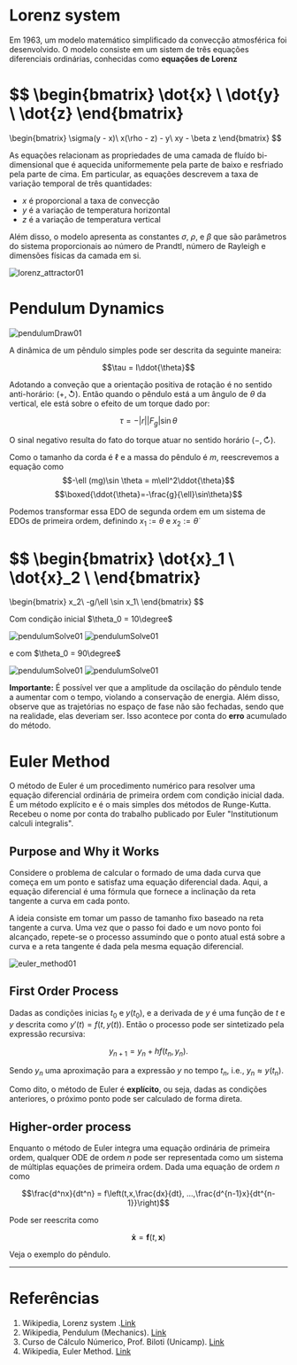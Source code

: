 # Lorenz system

Em 1963, um modelo matemático simplificado da convecção atmosférica foi desenvolvido. O modelo consiste em um sistem de três equações diferenciais ordinárias, conhecidas como **equações de Lorenz**

$$
\begin{bmatrix}
    \dot{x} \\
    \dot{y} \\
    \dot{z}
\end{bmatrix} 
=
\begin{bmatrix}
    \sigma(y - x)\\
    x(\rho - z) - y\\
    xy - \beta z
\end{bmatrix}
$$

As equações relacionam as propriedades de uma camada de fluído bi-dimensional que é aquecida uniformemente pela parte de baixo e resfriado pela parte de cima. Em particular, as equações descrevem a taxa de variação temporal de três quantidades:
- $x$ é proporcional a taxa de convecção
- $y$ é a variação de temperatura horizontal
- $z$ é a variação de temperatura vertical

Além disso, o modelo apresenta as constantes $σ$, $ρ$, e $β$ que são parâmetros do sistema proporcionais ao número de Prandtl, número de Rayleigh e dimensões físicas da camada em si.

![lorenz_attractor01](imgs/lorenz_attractor01.jpeg)

# Pendulum Dynamics

![pendulumDraw01](imgs/pendulumDraw01.jpeg)

A dinâmica de um pêndulo simples pode ser descrita da seguinte maneira:

$$\tau = I\ddot{\theta}$$

Adotando a conveção que a orientação positiva de rotação é no sentido anti-horário: $(+, \circlearrowleft)$. Então quando o pêndulo está a um ângulo de $\theta$ da vertical, ele está sobre o efeito de um torque dado por:

$$\tau = -|r||F_g|\sin \theta$$

O sinal negativo resulta do fato do torque atuar no sentido horário $(-, \circlearrowright)$.

Como o tamanho da corda é $\ell$ e a massa do pêndulo é $m$, reescrevemos a equação como
$$-\ell (mg)\sin \theta = m\ell^2\ddot{\theta}$$
$$\boxed{\ddot{\theta}=-\frac{g}{\ell}\sin\theta}$$

Podemos transformar essa EDO de segunda ordem em um sistema de EDOs de primeira ordem, definindo $x_1 := \theta$ e $x_2 := \dot{\theta}$

$$
\begin{bmatrix}
    \dot{x}_1 \\
    \dot{x}_2 \\
\end{bmatrix} 
=
\begin{bmatrix}
    x_2\\
    -g/\ell \sin x_1\\
\end{bmatrix}
$$

Com condição inicial $\theta_0 = 10\degree$

![pendulumSolve01](imgs/pendulumSolve01.jpeg)
![pendulumSolve01](imgs/pendulumSolve-Phase01.jpeg)

e com $\theta_0 = 90\degree$

![pendulumSolve01](imgs/pendulumSolve02.jpeg)
![pendulumSolve01](imgs/pendulumSolve-Phase02.jpeg)

**Importante:** É possível ver que a amplitude da oscilação do pêndulo tende a aumentar com o tempo, violando a conservação de energia. Além disso, observe que as trajetórias no espaço de fase não são fechadas, sendo que na realidade, elas deveriam ser. Isso acontece por conta do **erro** acumulado do método.

# Euler Method

O método de Euler é um procedimento numérico para resolver uma equação diferencial ordinária de primeira ordem com condição inicial dada. É um método explícito e é o mais simples dos métodos de Runge-Kutta. Recebeu o nome por conta do trabalho publicado por Euler "Institutionum calculi integralis".

## Purpose and Why it Works

Considere o problema de calcular o formado de uma dada curva que começa em um ponto e satisfaz uma equação diferencial dada. Aqui, a equação diferencial é uma fórmula que fornece a inclinação da reta tangente a curva em cada ponto.

A ideia consiste em tomar um passo de tamanho fixo baseado na reta tangente a curva. Uma vez que o passo foi dado e um novo ponto foi alcançado, repete-se o processo assumindo que o ponto atual está sobre a curva e a reta tangente é dada pela mesma equação diferencial.  
 

![euler_method01](imgs/euler_method01.jpeg)

## First Order Process

Dadas as condições inicias $t_0$ e $y(t_{0})$, e a derivada de $y$ é uma função de $t$ e $y$ descrita como $y'(t)=f{\bigl (}t,y(t){\bigr )}$. Então o processo pode ser sintetizado pela expressão recursiva:

$$y_{n+1}=y_{n}+hf(t_{n},y_{n}).$$

Sendo $y_{n}$ uma aproximação para a expressão $y$ no tempo $t_{n}$, i.e., $y_{n}\approx y(t_{n})$.

Como dito, o método de Euler é **explícito**, ou seja, dadas as condições anteriores, o próximo ponto pode ser calculado de forma direta.

## Higher-order process

Enquanto o método de Euler integra uma equação ordinária de primeira ordem, qualquer ODE de ordem $n$ pode ser representada como um sistema de múltiplas equações de primeira ordem. Dada uma equação de ordem $n$ como

$$\frac{d^nx}{dt^n} = f\left(t,x,\frac{dx}{dt}, ...,\frac{d^{n-1}x}{dt^{n-1}}\right)$$

Pode ser reescrita como

$$\mathbf{\dot{x}} = \mathbf{f}(t, \mathbf{x})$$

Veja o exemplo do pêndulo.

___

# Referências

1. Wikipedia, Lorenz system .[Link](https://en.wikipedia.org/wiki/Lorenz_system)
2. Wikipedia, Pendulum (Mechanics). [Link](https://en.wikipedia.org/wiki/Pendulum_(mechanics))
3. Curso de Cálculo Númerico, Prof. Biloti (Unicamp). [Link](https://www.ime.unicamp.br/~biloti/an/211/edo-01.html)
4. Wikipedia, Euler Method. [Link](https://en.wikipedia.org/wiki/Euler_method)